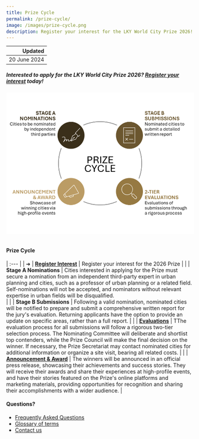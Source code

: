 ```yaml
---
title: Prize Cycle
permalink: /prize-cycle/
image: /images/prize-cycle.png
description: Register your interest for the LKY World City Prize 2026!
---
```


| Updated |
|---:|
| 20 June 2024 |

##### Interested to apply for the LKY World City Prize 2026? [Register your interest](https://form.gov.sg/665c80f59ed8705777bc3828) today!

###### ![Prize cycle](/images/prize-cycle.png)

#### **Prize Cycle**

| :--- |
| ➜ | **[Register Interest](https://form.gov.sg/665c80f59ed8705777bc3828)** | Register your interest for the 2026 Prize |
| | **Stage A Nominations** | Cities interested in applying for the Prize must secure a nomination from an independent third-party expert in urban planning and cities, such as a professor of urban planning or a related field. Self-nominations will not be accepted, and nominators without relevant expertise in urban fields will be disqualified. <br> |
| | **Stage B Submissions** | Following a valid nomination, nominated cities will be notified to prepare and submit a comprehensive written report for the jury's evaluation. Returning applicants have the option to provide an update on specific areas, rather than a full report. |
| | **[Evaluations](/evaluations/)** | TThe evaluation process for all submissions will follow a rigorous two-tier selection process. The Nominating Committee will deliberate and shortlist top contenders, while the Prize Council will make the final decision on the winner. If necessary, the Prize Secretariat may contact nominated cities for additional information or organize a site visit, bearing all related costs. |
| | **[Announcement & Award](/award/)** | The winners will be announced in an official press release, showcasing their achievements and success stories. They will receive their awards and share their experiences at high-profile events, and have their stories featured on the Prize's online platforms and marketing materials, providing opportunities for recognition and sharing their accomplishments with a wider audience. |

#### **Questions?**

- [Frequently Asked Questions](/faq/)
- [Glossary of terms](/glossary/)
- [Contact us](/feedback/)
